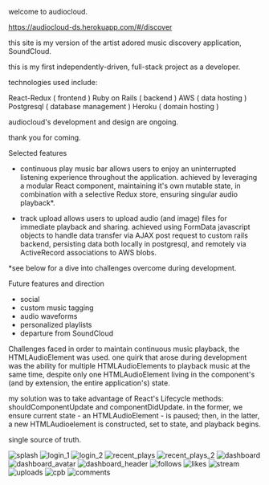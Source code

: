 welcome to audiocloud.

https://audiocloud-ds.herokuapp.com/#/discover

this site is my version of the artist adored music discovery application, SoundCloud.

this is my first independently-driven, full-stack project as a developer. 

technologies used include:

React-Redux  ( frontend )
Ruby on Rails  ( backend )
AWS  ( data hosting )
Postgresql  ( database management )
Heroku  ( domain hosting )


audiocloud's development and design are ongoing.

thank you for coming. 



Selected features

- continuous play music bar
allows users to enjoy an uninterrupted listening experience throughout the application. achieved by leveraging a modular React component, maintaining it's own mutable state, in combination with a selective Redux store, ensuring singular audio playback*.

- track upload
allows users to upload audio (and image) files for immediate playback and sharing. achieved using FormData javascript objects to handle data transfer via AJAX post request to custom rails backend, persisting data both locally in postgresql, and remotely via ActiveRecord associations to AWS blobs.  

*see below for a dive into challenges overcome during development.


Future features and direction
- social
- custom music tagging
- audio waveforms
- personalized playlists
- departure from SoundCloud

Challenges faced
in order to maintain continuous music playback, the HTMLAudioElement was used. one quirk that arose during development was the ability for multiple HTMLAudioElements to playback music at the same time, despite only one HTMLAudioElement living in the component's (and by extension, the entire application's) state. 

my solution was to take advantage of React's Lifecycle methods: shouldComponentUpdate and componentDidUpdate. in the former, we ensure current state - an HTMLAudioElement - is paused; then, in the latter, a new HTMLAudioelement is constructed, set to state, and playback begins. 

single source of truth.



![splash](app/assets/gifs/fs_splash.gif)
![login_1](app/assets/gifs/fs_login_1.gif)
![login_2](app/assets/gifs/fs_login_2.gif)
![recent_plays](app/assets/gifs/fs_recent_plays.gif)
![recent_plays_2](app/assets/gifs/fs_recent_plays_2.gif)
![dashboard](app/assets/gifs/fs_dashboard.gif)
![dashboard_avatar](app/assets/gifs/fs_dashboard_avatar.gif)
![dashboard_header](app/assets/gifs/fs_dashboard_header.gif)
![follows](app/assets/gifs/fs_follows.gif)
![likes](app/assets/gifs/fs_likes.gif)
![stream](app/assets/gifs/fs_stream.gif)
![uploads](app/assets/gifs/fs_uploads.gif)
![cpb](app/assets/gifs/fs_cpb.gif)
![comments](app/assets/gifs/fs_comments.gif)